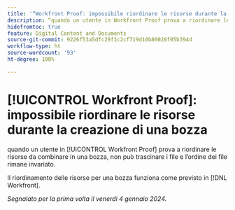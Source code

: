 ```yaml
---
title: '“Workfront Proof: impossibile riordinare le risorse durante la creazione di una bozza”'
description: “quando un utente in Workfront Proof prova a riordinare le risorse da combinare in una bozza, non può trascinare i file e l’ordine dei file rimane invariato.”
hidefromtoc: true
feature: Digital Content and Documents
source-git-commit: 9226f53a5dfc29f1c2cf719d10b80028f05b394d
workflow-type: ht
source-wordcount: '93'
ht-degree: 100%

---
```



# [!UICONTROL Workfront Proof]: impossibile riordinare le risorse durante la creazione di una bozza

quando un utente in [!UICONTROL Workfront Proof] prova a riordinare le risorse da combinare in una bozza, non può trascinare i file e l’ordine dei file rimane invariato.

Il riordinamento delle risorse per una bozza funziona come previsto in [!DNL Workfront].

_Segnalato per la prima volta il venerdì 4 gennaio 2024._
